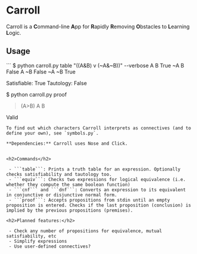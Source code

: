 # Carroll
Carroll is a **C**ommand-line **A**pp for **R**apidly **R**emoving **O**bstacles to **L**earning **L**ogic.

<h2>Usage</h2>
```
$ python carroll.py table "((A&B) v (~A&~B))" --verbose
 A  B  True
~A  B  False
 A ~B  False
~A ~B  True

Satisfiable: True
Tautology: False

$ python carroll.py proof
 > (A>B)
 > A
 > B
 >
Valid

```
To find out which characters Carroll interprets as connectives (and to define your own), see `symbols.py`.

**Dependencies:** Carroll uses Nose and Click.


<h2>Commands</h2>

 - ```table```: Prints a truth table for an expression. Optionally checks satisfiability and tautology too.
 - ```equiv```: Checks two expressions for logical equivalence (i.e. whether they compute the same boolean function)
 - ```cnf``` and ```dnf```: Converts an expression to its equivalent in conjunctive or disjunctive normal form.
 - ```proof```: Accepts propositions from stdin until an empty proposition is entered. Checks if the last proposition (conclusion) is implied by the previous propositions (premises).

<h2>Planned features:</h2>

 - Check any number of propositions for equivalence, mutual satisfiability, etc
 - Simplify expressions
 - Use user-defined connectives?
